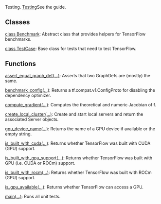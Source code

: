 Testing.
[Testing](https://tensorflow.org/api_docs/python/tf/test)See the  guide.

## Classes
[class Benchmark](https://tensorflow.google.cn/api_docs/python/tf/test/Benchmark): Abstract class that provides helpers for TensorFlow benchmarks.

[class TestCase](https://tensorflow.google.cn/api_docs/python/tf/test/TestCase): Base class for tests that need to test TensorFlow.

## Functions
[assert_equal_graph_def(...)](https://tensorflow.google.cn/api_docs/python/tf/test/assert_equal_graph_def): Asserts that two GraphDefs are (mostly) the same.

[benchmark_config(...)](https://tensorflow.google.cn/api_docs/python/tf/test/benchmark_config): Returns a tf.compat.v1.ConfigProto for disabling the dependency optimizer.

[compute_gradient(...)](https://tensorflow.google.cn/api_docs/python/tf/test/compute_gradient): Computes the theoretical and numeric Jacobian of f.

[create_local_cluster(...)](https://tensorflow.google.cn/api_docs/python/tf/test/create_local_cluster): Create and start local servers and return the associated Server objects.

[gpu_device_name(...)](https://tensorflow.google.cn/api_docs/python/tf/test/gpu_device_name): Returns the name of a GPU device if available or the empty string.

[is_built_with_cuda(...)](https://tensorflow.google.cn/api_docs/python/tf/test/is_built_with_cuda): Returns whether TensorFlow was built with CUDA (GPU) support.

[is_built_with_gpu_support(...)](https://tensorflow.google.cn/api_docs/python/tf/test/is_built_with_gpu_support): Returns whether TensorFlow was built with GPU (i.e. CUDA or ROCm) support.

[is_built_with_rocm(...)](https://tensorflow.google.cn/api_docs/python/tf/test/is_built_with_rocm): Returns whether TensorFlow was built with ROCm (GPU) support.

[is_gpu_available(...)](https://tensorflow.google.cn/api_docs/python/tf/test/is_gpu_available): Returns whether TensorFlow can access a GPU.

[main(...)](https://tensorflow.google.cn/api_docs/python/tf/test/main): Runs all unit tests.

